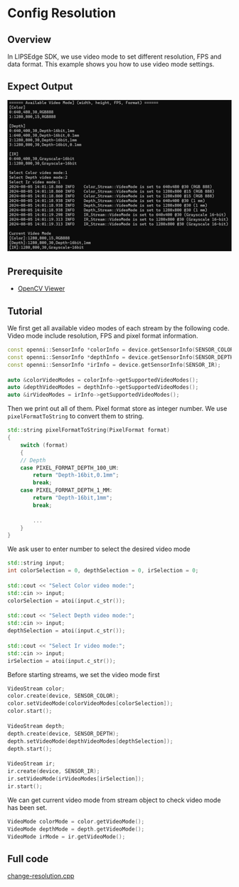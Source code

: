 # Config Resolution

## Overview

In LIPSEdge SDK, we use video mode to set different resolution, FPS and data format. This example shows you how to use video mode settings.

## Expect Output

![](../../.asset/config-resolution.png)

## Prerequisite

- [OpenCV Viewer](../opencv_viewer/)

## Tutorial

We first get all available video modes of each stream by the following code. Video mode include resolution, FPS and pixel format information.
```cpp
const openni::SensorInfo *colorInfo = device.getSensorInfo(SENSOR_COLOR);
const openni::SensorInfo *depthInfo = device.getSensorInfo(SENSOR_DEPTH);
const openni::SensorInfo *irInfo = device.getSensorInfo(SENSOR_IR);

auto &colorVideoModes = colorInfo->getSupportedVideoModes();
auto &depthVideoModes = depthInfo->getSupportedVideoModes();
auto &irVideoModes = irInfo->getSupportedVideoModes();
```

Then we print out all of them. Pixel format store as integer number. We use `pixelFormatToString` to convert them to string.
```cpp
std::string pixelFormatToString(PixelFormat format)
{
    switch (format)
    {
    // Depth
    case PIXEL_FORMAT_DEPTH_100_UM:
        return "Depth-16bit,0.1mm";
        break;
    case PIXEL_FORMAT_DEPTH_1_MM:
        return "Depth-16bit,1mm";
        break;

        ...
    }
}
```

We ask user to enter number to select the desired video mode
```cpp
std::string input;
int colorSelection = 0, depthSelection = 0, irSelection = 0;

std::cout << "Select Color video mode:";
std::cin >> input;
colorSelection = atoi(input.c_str());

std::cout << "Select Depth video mode:";
std::cin >> input;
depthSelection = atoi(input.c_str());

std::cout << "Select Ir video mode:";
std::cin >> input;
irSelection = atoi(input.c_str());
```

Before starting streams, we set the video mode first
```cpp
VideoStream color;
color.create(device, SENSOR_COLOR);
color.setVideoMode(colorVideoModes[colorSelection]);
color.start();

VideoStream depth;
depth.create(device, SENSOR_DEPTH);
depth.setVideoMode(depthVideoModes[depthSelection]);
depth.start();

VideoStream ir;
ir.create(device, SENSOR_IR);
ir.setVideoMode(irVideoModes[irSelection]);
ir.start();
```

We can get current video mode from stream object to check video mode has been set.
```cpp
VideoMode colorMode = color.getVideoMode();
VideoMode depthMode = depth.getVideoMode();
VideoMode irMode = ir.getVideoMode();
```

## Full code

[change-resolution.cpp](https://github.com/HedgeHao/LIPSedgeSDK_Tutorial/blob/master/c%2B%2B/change-resolution/change-resolution.cpp)
